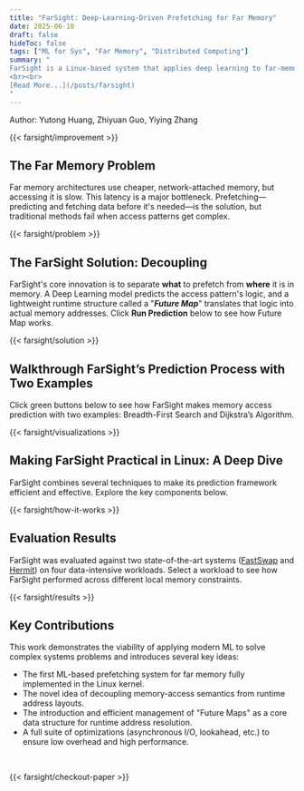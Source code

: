 ```yaml
---
title: "FarSight: Deep-Learning-Driven Prefetching for Far Memory"
date: 2025-06-10
draft: false
hideToc: false
tags: ["ML for Sys", "Far Memory", "Distributed Computing"]
summary: "
FarSight is a Linux-based system that applies deep learning to far-memory prefetching, reducing high-latency memory access through accurate, low-overhead predictions. It decouples memory layout from application behavior, allowing offline-trained deep learning models to make efficient runtime decisions using lightweight mapping. Across data-intensive workloads, FarSight outperforms state-of-the-art systems by up to **3.6×**, proving deep learning's practicality for performance-critical runtime optimization. FarSight research paper can be found on [arxiv](https://arxiv.org/abs/2506.00384).
<br><br>
[Read More...](/posts/farsight)
"
---
```

Author: Yutong Huang, Zhiyuan Guo, Yiying Zhang

{{< farsight/improvement >}}

## The Far Memory Problem

Far memory architectures use cheaper, network-attached memory, but accessing it is slow.
This latency is a major bottleneck.
Prefetching—predicting and fetching data before it's needed—is the solution,
but traditional methods fail when access patterns get complex.

{{< farsight/problem >}}

## The FarSight Solution: Decoupling

FarSight's core innovation is to separate **what** to prefetch from **where** it is in memory.
A Deep Learning model predicts the access pattern's logic,
and a lightweight runtime structure called a "<em>**Future Map**</em>"
translates that logic into actual memory addresses.
Click **Run Prediction** below to see how Future Map works.

{{< farsight/solution >}}

## Walkthrough FarSight’s Prediction Process with Two Examples
Click green buttons below to see how FarSight makes memory access prediction with two examples: Breadth-First Search and Dijkstra’s Algorithm.

{{< farsight/visualizations >}}

## Making FarSight Practical in Linux: A Deep Dive

FarSight combines several techniques to make its prediction framework efficient and effective. Explore the key components below.

{{< farsight/how-it-works >}}

## Evaluation Results

FarSight was evaluated against two state-of-the-art systems
([FastSwap](https://dl.acm.org/doi/abs/10.1145/3342195.3387522) and
[Hermit](https://www.usenix.org/conference/nsdi23/presentation/qiao)) on four data-intensive workloads.
Select a workload to see how FarSight performed across different local memory constraints.

{{< farsight/results >}}

## Key Contributions
This work demonstrates the viability of applying modern ML to solve complex systems problems and introduces several key ideas:
- The first ML-based prefetching system for far memory fully implemented in the Linux kernel.
- The novel idea of decoupling memory-access semantics from runtime address layouts.
- The introduction and efficient management of "Future Maps" as a core data structure for runtime address resolution.
- A full suite of optimizations (asynchronous I/O, lookahead, etc.) to ensure low overhead and high performance.

<br>

{{< farsight/checkout-paper >}}

<br>
